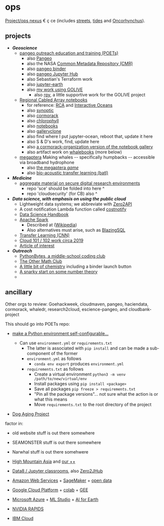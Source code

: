 # ops

[Project/ops nexus](http://github.com/robfatland/ops) &euro; &#X00E7; ce (includes [streets](https://web6.seattle.gov/travelers/), [tides](http://www.dairiki.org/tides/daily.php/ert) and [Oncorhynchus](http://github.com/robfatland/flyingbosun)).


## projects

* ***Geoscience***
  * [pangeo outreach education and training (POETs)](https://github.com/pangeo-data/education-material)
    * also [Pangeo](http://pangeo.io)
    * also the NASA [Common Metadata Repository (CMR)](https://github.com/pangeo-data/cmr)
    * also [pangeo binder](http://binder.pangeo.io)
    * also [pangeo Jupyter Hub](https://nasa.pangeo.io)
    * also Sebastian's Terraform work
    * also [jupyter-earth](https://github.com/pangeo-data/jupyter-earth)
    * also [my work using GOLIVE](https://github.com/robfatland/golive)
      * also [rpy](https://github.com/robfatland/rpy), a little supportive work for the GOLIVE project
  * [Regional Cabled Array notebooks](https://github.com/cormorack/notebooks)
    * for reference: [RCA](http://app-dev.ooica.net) and [Interactive Oceans](https://interactiveoceans.washington.edu)
    * also [synoptic](https://github.com/robfatland/synoptic)
    * also [cormorack](https://github.com/robfatland/cormorack)
    * also [chlorophyll](https://github.com/robfatland/chlorophyll)
    * also [notebooks](https://github.com/robfatland/notebooks)
    * also [galleryclone](https://github.com/robfatland/galleryclone)
    * also find where I put jupyter-ocean, reboot that, update it here
    * also S & D's work, find, update here
    * also [a cormorack-organization version of the notebook gallery](http://github.com/cormorack/gallery) 
    * also artifact work on [whalebooks](http://github.com/cormorack/whalebooks) (more below)
  * [megaptera](http://github.com/whaledr/whalebooks) Making whales -- specifically humpbacks -- accessible via broadband hydrophone
    * also [the megaptera *game*](http://megaptera.swipesforscience.org/#/) 
    * also [bio-acoustic transfer learning (batl)](https://github.com/pshivraj/batl)
* ***Medicine***
  * [aggregate material on secure digital research environments](https://github.com/robfatland/uwsdre) 
    * repo 'sce' should be folded into here ^
    * repo 'cloudsecurity' (for CB) also ^
* ***Data science, with emphasis on using the public cloud***
  * Lightweight data systems; we abbreviate with [Zero2API](https://github.com/robfatland/Zero2API)
  * A cost notification Lambda function called [costnotify](https://github.com/robfatland/costnotify)
  * [Data Science Handbook](https://jakevdp.github.io/PythonDataScienceHandbook/)
  * [Apache Spark](https://spark.apache.org/documentation.html) 
    * Described at ([Wikipedia](https://en.wikipedia.org/wiki/Apache_Spark))
    * Also alternatives must arise, such as [BlazingSQL](https://docs.blazingdb.com)
  * [Transfer Learning (CNN)](https://github.com/pshivraj/batl)
  * [Cloud 101 / 102 work circa 2019](https://github.com/robfatland/cloud101102)
  * [Article of interest](https://hai.stanford.edu/news/the_intertwined_quest_for_understanding_biological_intelligence_and_creating_artificial_intelligence/)
* ***Outreach***
  * [PythonBytes, a middle-school coding club](https://github.com/robfatland/pythonbytes)
  * [The Other Math Club](https://github.com/robfatland/othermathclub)
  * [A little bit of chemistry](https://github.com/robfatland/chemistry) including a binder launch button
  * [A snarky start on some number theory](https://github.com/robfatland/boojum)
  * 
  


## ancillary

Other orgs to review: Goehackweek, cloudmaven, pangeo, haciendata, cormorack, whaledr, research2cloud, escience-pangeo, and cloudbank-project


This should go into POETs repo: 


* [make a Python environment self-configurable...](http://github.com/robfatland/ops)
  * Can use `environment.yml` or `requirements.txt`
    * The latter is associated with `pip install` and can be made a sub-component of the former
    * `environment.yml` as follows
      * `conda env export` produces `environment.yml`
    * `requirements.txt` as follows
      * Create a virtual environment `python3 -m venv /path/to/new/virtual/env`
      * Install packages using `pip install <package>`
      * Save all packages `pip freeze > requirements.txt`
      * "Pin all the package versions"... not sure what the action is or what this means
      * Move `requirements.txt` to the root directory of the project

* [Dog Aging Project](http://dogagingproject.com/)

factor in: 


* old website stuff is out there somewhere


* SEAMONSTER stuff is out there somewhere


* Narwhal stuff is out there somehwere


* [High Mountain Asia](http://himat.org/) and 
[our ++](https://cloudmaven.github.io/documentation/ccs_high_mountain_asia.html)


* [Data8 / Jupyter classrooms](http://data8.org/), also [Zero2JHub](https://zero-to-jupyterhub.readthedocs.io/en/latest/)


* [Amazon Web Services](http://aws.amazon.com) + [SageMaker](https://aws.amazon.com/sagemaker/) + 
[open data](https://registry.opendata.aws/)
* [Google Cloud Platform](http://cloud.google.com) + 
[colab](https://colab.research.google.com/) +
[GEE](https://earthengine.google.com)
* [Microsoft Azure](http://azure.microsoft.com) + 
[ML Studio](https://studio.azureml.net) +
[AI for Earth](https://www.microsoft.com/en-us/ai/ai-for-earth)
* [NVIDIA RAPIDS](https://rapids.ai/)
* [IBM Cloud](https://www.ibm.com/cloud)
